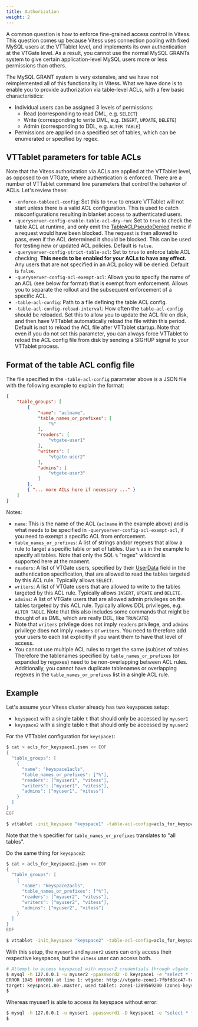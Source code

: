```yaml
---
title: Authorization
weight: 2
---
```


A common question is how to enforce fine-grained access control in Vitess.
This question comes up because Vitess uses connection pooling with fixed
MySQL users at the VTTablet level, and implements its own authentication
at the VTGate level. As a result, you cannot use the normal MySQL GRANTs
system to give certain application-level MySQL users more or less permissions
than others.

The MySQL GRANT system is very extensive, and we have not reimplemented
all of this functionality in Vitess.  What we have done is to enable you
to provide authorization via table-level ACLs, with a few basic
characteristics:
 * Individual users can be assigned 3 levels of permissions:
   * Read (corresponding to read DML, e.g. `SELECT`)
   * Write (corresponding to write DML, e.g. `INSERT`, `UPDATE`, `DELETE`)
   * Admin (corresponding to DDL, e.g. `ALTER TABLE`)
 * Permissions are applied on a specified set of tables, which can be
   enumerated or specified by regex.


## VTTablet parameters for table ACLs

Note that the Vitess authorization via ACLs are applied at the VTTablet
level, as opposed to on VTGate, where authentication is enforced.
There are a number of VTTablet command line parameters that control the
behavior of ACLs.  Let's review these:
 * `-enforce-tableacl-config`:  Set this to `true` to ensure VTTablet will not
   start unless there is a valid ACL configuration. This is used to
   catch misconfigurations resulting in blanket access to authenticated
   users.
 * `-queryserver-config-enable-table-acl-dry-run`:  Set to `true` to check the
   table ACL at runtime, and only emit the
   [TableACLPseudoDenied](../configuration-basic/configuring-components/#monitoring)
   metric if a request would have been blocked. The request is then
   allowed to pass, even if the ACL determined it should
   be blocked.  This can be used for testing new or updated ACL policies.
   Default is `false`.
 * `-queryserver-config-strict-table-acl`: Set to `true` to enforce table ACL
   checking.  **This needs to be enabled for your ACLs to have any effect.**
   Any users that are not specified in an ACL policy will be denied.
   Default is `false`.
 * `-queryserver-config-acl-exempt-acl`:  Allows you to specify the name
   of an ACL (see below for format) that is exempt from enforcement.
   Allows you to separate the rollout and the subsequent enforcement of
   a specific ACL.
 * `-table-acl-config`: Path to a file defining the table ACL config.
 * `-table-acl-config-reload-interval`:  How often the `table-acl-config`
   should be reloaded.  Set this to allow you to update the ACL file on
   disk, and then have VTTablet automatically reload the file within this
   period.  Default is not to reload the ACL file after VTTablet startup.
   Note that even if you do not set this parameter, you can always force
   VTTablet to reload the ACL config file from disk by sending a SIGHUP
   signal to your VTTablet process.


## Format of the table ACL config file

The file specified in the `-table-acl-config` parameter above is a JSON
file with the following example to explain the format:

```json
{
    "table_groups": [
        {
            "name": "aclname",
            "table_names_or_prefixes": [
                "%"
            ],
            "readers": [
                "vtgate-user1"
            ],
            "writers": [
                "vtgate-user2"
            ],
            "admins": [
                "vtgate-user3"
            ]
        },
        { "... more ACLs here if necessary ..." }
    ]
}
```

Notes:
 * `name`: This is the name of the ACL (`aclname` in the example above) and is
   what needs to be specified in `-queryserver-config-acl-exempt-acl`,
   if you need to exempt a specific ACL from enforcement.
 * `table_names_or_prefixes`:  A list of strings and/or regexes that allow
   a rule to target a specific table or set of tables.  Use `%` as in the
   example to specify all tables.  Note that only the SQL `%` "regex"
   wildcard is supported here at the moment.
 * `readers`:  A list of VTGate users, specified by their [UserData](../configuration-advanced/user-management/#userdata)
   field in the authentication specification, that are allowed to read the
   tables targeted by this ACL rule. Typically allows `SELECT`.
 * `writers`:  A list of VTGate users that are allowed to write to the tables
   targeted by this ACL rule. Typically allows `INSERT`, `UPDATE` and `DELETE`.
 * `admins`:  A list of VTGate users that are allowed admin privileges on
   the tables targeted by this ACL rule.  Typically allows DDL privileges,
   e.g. `ALTER TABLE`. Note that this also includes some commands that might
   be thought of as DML, which are really DDL, like `TRUNCATE`)
 * Note that `writers` privilege does not imply `readers` privilege, and `admins`
   privilege does not imply `readers` or `writers`.  You need to therefore
   add your users to each list explicitly if you want them to have that
   level of access.
 * You cannot use multiple ACL rules to target the same (sub)set of tables.
   Therefore the tablenames specified by `table_names_or_prefixes`
   (or expanded by regexes) need to be non-overlapping between ACL rules.
   Additionally, you cannot have duplicate tablenames or overlapping regexes
   in the `table_names_or_prefixes` list in a single ACL rule.


## Example

Let's assume your Vitess cluster already has two keyspaces setup:
 * `keyspace1` with a single table `t` that should only be accessed by `myuser1`
 * `keyspace2` with a single table `t` that should only be accessed by `myuser2`

For the VTTablet configuration for `keyspace1`:
```sh
$ cat > acls_for_keyspace1.json << EOF
{
  "table_groups": [
    {
      "name": "keyspace1acls",
      "table_names_or_prefixes": ["%"],
      "readers": ["myuser1", "vitess"],
      "writers": ["myuser1", "vitess"],
      "admins": ["myuser1", "vitess"]
    }
  ]
}
EOF

$ vttablet -init_keyspace "keyspace1" -table-acl-config=acls_for_keyspace1.json -enforce-tableacl-config -queryserver-config-strict-table-acl ........
```

Note that the `%` specifier for `table_names_or_prefixes` translates to
"all tables".

Do the same thing for `keyspace2`:
```sh
$ cat > acls_for_keyspace2.json << EOF
{
  "table_groups": [
    {
      "name": "keyspace2acls",
      "table_names_or_prefixes": ["%"],
      "readers": ["myuser2", "vitess"],
      "writers": ["myuser2", "vitess"],
      "admins": ["myuser2", "vitess"]
    }
  ]
}
EOF

$ vttablet -init_keyspace "keyspace2" -table-acl-config=acls_for_keyspace2.json -enforce-tableacl-config -queryserver-config-strict-table-acl ........
```

With this setup, the `myuser1` and `myuser2` users can only access their respective keyspaces, but the `vitess`
user can access both.

```sh
# Attempt to access keyspace1 with myuser2 credentials through vtgate
$ mysql -h 127.0.0.1 -u myuser2 -ppassword2 -D keyspace1 -e "select * from t"
ERROR 1045 (HY000) at line 1: vtgate: http://vtgate-zone1-7fbfd8cc47-tchbz:15001/: target: keyspace1.-80.master, used tablet: zone1-476565201 (zone1-keyspace1-x-80-replica-1.vttablet): vttablet: rpc error: code = PermissionDenied desc = table acl error: "myuser2" [] cannot run PASS_SELECT on table "t" (CallerID: myuser2)
target: keyspace1.80-.master, used tablet: zone1-1289569200 (zone1-keyspace1-80-x-replica-0.vttablet): vttablet: rpc error: code = PermissionDenied desc = table acl error: "myuser2" [] cannot run PASS_SELECT on table "t" (CallerID: myuser2)
$
```

Whereas myuser1 is able to access its keyspace without error:
```sh
$ mysql -h 127.0.0.1 -u myuser1 -ppassword1 -D keyspace1 -e "select * from t"
$
```
